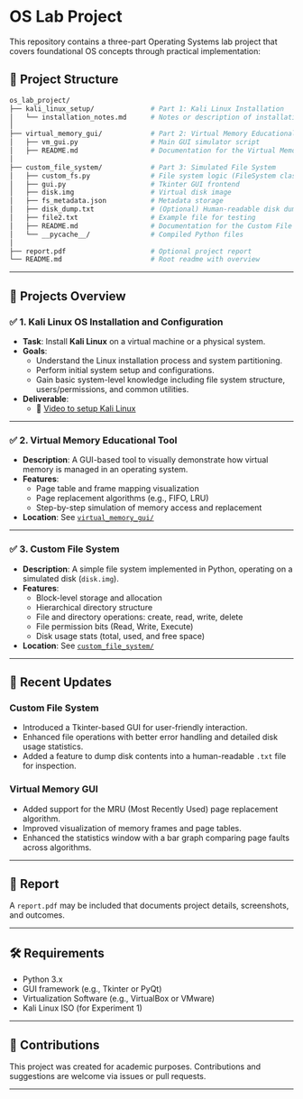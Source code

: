 ﻿# OS Lab Project

This repository contains a three-part Operating Systems lab project that covers foundational OS concepts through practical implementation:

## 📁 Project Structure

```bash
os_lab_project/
├── kali_linux_setup/              # Part 1: Kali Linux Installation
│   └── installation_notes.md      # Notes or description of installation
│
├── virtual_memory_gui/            # Part 2: Virtual Memory Educational Tool
│   ├── vm_gui.py                  # Main GUI simulator script
│   ├── README.md                  # Documentation for the Virtual Memory GUI
│
├── custom_file_system/            # Part 3: Simulated File System
│   ├── custom_fs.py               # File system logic (FileSystem class)
│   ├── gui.py                     # Tkinter GUI frontend
│   ├── disk.img                   # Virtual disk image
│   ├── fs_metadata.json           # Metadata storage
│   ├── disk_dump.txt              # (Optional) Human-readable disk dump
│   ├── file2.txt                  # Example file for testing
│   ├── README.md                  # Documentation for the Custom File System
│   └── __pycache__/               # Compiled Python files
│
├── report.pdf                     # Optional project report
└── README.md                      # Root readme with overview
```
---

## 🧩 Projects Overview

### ✅ 1. Kali Linux OS Installation and Configuration

- **Task**: Install **Kali Linux** on a virtual machine or a physical system.
- **Goals**:
  - Understand the Linux installation process and system partitioning.
  - Perform initial system setup and configurations.
  - Gain basic system-level knowledge including file system structure, users/permissions, and common utilities.
- **Deliverable**:
  - 🎥 [Video to setup Kali Linux](https://drive.google.com/file/d/1Atwex5t65vys9Mb8JbIbLhNjgC3l60ZQ/view)


---

### ✅ 2. Virtual Memory Educational Tool

- **Description**: A GUI-based tool to visually demonstrate how virtual memory is managed in an operating system.
- **Features**:
  - Page table and frame mapping visualization
  - Page replacement algorithms (e.g., FIFO, LRU)
  - Step-by-step simulation of memory access and replacement
- **Location**: See [`virtual_memory_gui/`](./virtual_memory_gui/)

---

### ✅ 3. Custom File System

- **Description**: A simple file system implemented in Python, operating on a simulated disk (`disk.img`).
- **Features**:
  - Block-level storage and allocation
  - Hierarchical directory structure
  - File and directory operations: create, read, write, delete
  - File permission bits (Read, Write, Execute)
  - Disk usage stats (total, used, and free space)
- **Location**: See [`custom_file_system/`](./custom_file_system/)

---

## 🔄 Recent Updates

### Custom File System
- Introduced a Tkinter-based GUI for user-friendly interaction.
- Enhanced file operations with better error handling and detailed disk usage statistics.
- Added a feature to dump disk contents into a human-readable `.txt` file for inspection.

### Virtual Memory GUI
- Added support for the MRU (Most Recently Used) page replacement algorithm.
- Improved visualization of memory frames and page tables.
- Enhanced the statistics window with a bar graph comparing page faults across algorithms.

---

## 📄 Report

A `report.pdf` may be included that documents project details, screenshots, and outcomes.

---

## 🛠️ Requirements

- Python 3.x
- GUI framework (e.g., Tkinter or PyQt)
- Virtualization Software (e.g., VirtualBox or VMware)
- Kali Linux ISO (for Experiment 1)

---

## 🤝 Contributions

This project was created for academic purposes. Contributions and suggestions are welcome via issues or pull requests.

---

